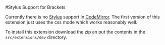 #Stylus Support for Brackets

Currently there is no [Stylus](http://learnboost.github.com/stylus/) support in [CodeMirror](http://codemirror.net/).  The first version of this extension just uses the css mode which works reasonably well.

To install this extension download the zip an put the contents in the `src/extensions/dev` directory.